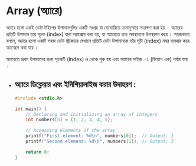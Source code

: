 # Array (অ্যারে)

অ্যারে হলো একই ডেটা টাইপের উপাদানগুলির একটি সংগ্রহ যা মেমোরিতে ক্রমানুসারে সংরক্ষণ করা হয় । অ্যারের প্রতিটি উপাদান তার সূচক (index) দ্বারা অ্যাক্সেস করা হয়, যা অ্যারেতে তার অবস্থানকে উপস্থাপন করে । সহজভাবে বললে, অ্যারে হলো একটি সহজ ডেটা স্ট্রাকচার যেখানে প্রতিটি ডেটা উপাদানকে তাঁর সূচী (index) নম্বর ব্যবহার করে অ্যাক্সেস করা যায় ।

অ্যারেতে প্রথম উপাদানের জন্য সূচকটি (index) `0` থেকে শুরু হয় এবং অ্যারের সাইজ `-1` (বিয়োগ এক) পর্যন্ত যায় ।

- ## অ্যারে ডিক্লেয়ার এবং ইনিশিয়ালাইজ করার উদাহরণ :

  ```c
  #include <stdio.h>

  int main() {
      // Declaring and initializing an array of integers
      int numbers[5] = {1, 2, 3, 4, 5};

      // Accessing elements of the array
      printf("First element: %d\n", numbers[0]);  // Output: 1
      printf("Second element: %d\n", numbers[1]); // Output: 2

      return 0;
  }
  ```
